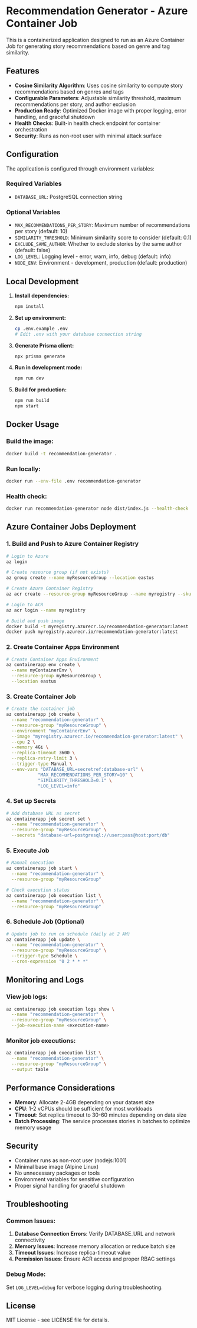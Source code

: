 # Recommendation Generator - Azure Container Job

This is a containerized application designed to run as an Azure Container Job for generating story recommendations based on genre and tag similarity.

## Features

- **Cosine Similarity Algorithm**: Uses cosine similarity to compute story recommendations based on genres and tags
- **Configurable Parameters**: Adjustable similarity threshold, maximum recommendations per story, and author exclusion
- **Production Ready**: Optimized Docker image with proper logging, error handling, and graceful shutdown
- **Health Checks**: Built-in health check endpoint for container orchestration
- **Security**: Runs as non-root user with minimal attack surface

## Configuration

The application is configured through environment variables:

### Required Variables

- `DATABASE_URL`: PostgreSQL connection string

### Optional Variables

- `MAX_RECOMMENDATIONS_PER_STORY`: Maximum number of recommendations per story (default: 10)
- `SIMILARITY_THRESHOLD`: Minimum similarity score to consider (default: 0.1)
- `EXCLUDE_SAME_AUTHOR`: Whether to exclude stories by the same author (default: false)
- `LOG_LEVEL`: Logging level - error, warn, info, debug (default: info)
- `NODE_ENV`: Environment - development, production (default: production)

## Local Development

1. **Install dependencies:**
   ```bash
   npm install
   ```

2. **Set up environment:**
   ```bash
   cp .env.example .env
   # Edit .env with your database connection string
   ```

3. **Generate Prisma client:**
   ```bash
   npx prisma generate
   ```

4. **Run in development mode:**
   ```bash
   npm run dev
   ```

5. **Build for production:**
   ```bash
   npm run build
   npm start
   ```

## Docker Usage

### Build the image:
```bash
docker build -t recommendation-generator .
```

### Run locally:
```bash
docker run --env-file .env recommendation-generator
```

### Health check:
```bash
docker run recommendation-generator node dist/index.js --health-check
```

## Azure Container Jobs Deployment

### 1. Build and Push to Azure Container Registry

```bash
# Login to Azure
az login

# Create resource group (if not exists)
az group create --name myResourceGroup --location eastus

# Create Azure Container Registry
az acr create --resource-group myResourceGroup --name myregistry --sku Basic

# Login to ACR
az acr login --name myregistry

# Build and push image
docker build -t myregistry.azurecr.io/recommendation-generator:latest .
docker push myregistry.azurecr.io/recommendation-generator:latest
```

### 2. Create Container Apps Environment

```bash
# Create Container Apps Environment
az containerapp env create \
  --name myContainerEnv \
  --resource-group myResourceGroup \
  --location eastus
```

### 3. Create Container Job

```bash
# Create the container job
az containerapp job create \
  --name "recommendation-generator" \
  --resource-group "myResourceGroup" \
  --environment "myContainerEnv" \
  --image "myregistry.azurecr.io/recommendation-generator:latest" \
  --cpu 2 \
  --memory 4Gi \
  --replica-timeout 3600 \
  --replica-retry-limit 3 \
  --trigger-type Manual \
  --env-vars "DATABASE_URL=secretref:database-url" \
            "MAX_RECOMMENDATIONS_PER_STORY=10" \
            "SIMILARITY_THRESHOLD=0.1" \
            "LOG_LEVEL=info"
```

### 4. Set up Secrets

```bash
# Add database URL as secret
az containerapp job secret set \
  --name "recommendation-generator" \
  --resource-group "myResourceGroup" \
  --secrets "database-url=postgresql://user:pass@host:port/db"
```

### 5. Execute Job

```bash
# Manual execution
az containerapp job start \
  --name "recommendation-generator" \
  --resource-group "myResourceGroup"

# Check execution status
az containerapp job execution list \
  --name "recommendation-generator" \
  --resource-group "myResourceGroup"
```

### 6. Schedule Job (Optional)

```bash
# Update job to run on schedule (daily at 2 AM)
az containerapp job update \
  --name "recommendation-generator" \
  --resource-group "myResourceGroup" \
  --trigger-type Schedule \
  --cron-expression "0 2 * * *"
```

## Monitoring and Logs

### View job logs:
```bash
az containerapp job execution logs show \
  --name "recommendation-generator" \
  --resource-group "myResourceGroup" \
  --job-execution-name <execution-name>
```

### Monitor job executions:
```bash
az containerapp job execution list \
  --name "recommendation-generator" \
  --resource-group "myResourceGroup" \
  --output table
```

## Performance Considerations

- **Memory**: Allocate 2-4GB depending on your dataset size
- **CPU**: 1-2 vCPUs should be sufficient for most workloads
- **Timeout**: Set replica timeout to 30-60 minutes depending on data size
- **Batch Processing**: The service processes stories in batches to optimize memory usage

## Security

- Container runs as non-root user (nodejs:1001)
- Minimal base image (Alpine Linux)
- No unnecessary packages or tools
- Environment variables for sensitive configuration
- Proper signal handling for graceful shutdown

## Troubleshooting

### Common Issues:

1. **Database Connection Errors**: Verify DATABASE_URL and network connectivity
2. **Memory Issues**: Increase memory allocation or reduce batch size
3. **Timeout Issues**: Increase replica-timeout value
4. **Permission Issues**: Ensure ACR access and proper RBAC settings

### Debug Mode:
Set `LOG_LEVEL=debug` for verbose logging during troubleshooting.

## License

MIT License - see LICENSE file for details.
